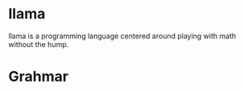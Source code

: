 # llama
llama is a programming language centered around playing with math without the hump.

# Grahmar
<Ident> <Equals> <Expresion> <EOL>
<Ident>
